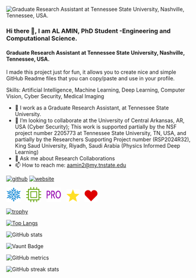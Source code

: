 ![Graduate Research Assistant at Tennessee State University, Nashville, Tennessee,  USA.](https://media.licdn.com/dms/image/v2/D5616AQG3NpXfLVYNCw/profile-displaybackgroundimage-shrink_350_1400/profile-displaybackgroundimage-shrink_350_1400/0/1700237633189?e=1730332800&v=beta&t=ty_Uk5vXdCK84tjv8MeOZVlExBdxzNfbhITFXCQ_M8U)


### Hi there 👋, I am AL AMIN, PhD Student -Engineering and Computational Science.
#### Graduate Research Assistant at Tennessee State University, Nashville, Tennessee,  USA.


I made this project just for fun, it allows you to create nice and simple GitHub Readme files that you can copy/paste and use in your profile.

Skills: Artificial Intelligence, Machine Learning, Deep Learning, Computer Vision, Cyber Security, Medical Imaging

- 🔭 I work as a Graduate Research Assistant, at Tennessee State University. 
- 👯 I’m looking to collaborate at the University of Central Arkansas, AR, USA (Cyber Security); This work is supported partially by the NSF project number 2205773 at Tennessee State University, TN, USA, and partially by the Researchers Supporting Project number (RSP2024R32), King Saud University, Riyadh, Saudi Arabia (Physics Informed Deep Learning) 
- 💬 Ask me about Research Collaborations 
- 📫 How to reach me: aamin2@my.tnstate.edu 


[<img src='https://cdn.jsdelivr.net/npm/simple-icons@3.0.1/icons/github.svg' alt='github' height='40'>](https://github.com/UniversityOfPo)  [<img src='https://cdn.jsdelivr.net/npm/simple-icons@3.0.1/icons/icloud.svg' alt='website' height='40'>](https://www.linkedin.com/in/al-amin-a76688a3/)  

<a href='https://archiveprogram.github.com/'><img src='https://raw.githubusercontent.com/acervenky/animated-github-badges/master/assets/acbadge.gif' width='40' height='40'></a> <a href='https://docs.github.com/en/developers'><img src='https://raw.githubusercontent.com/acervenky/animated-github-badges/master/assets/devbadge.gif' width='40' height='40'></a> <a href='https://github.com/pricing'><img src='https://raw.githubusercontent.com/acervenky/animated-github-badges/master/assets/pro.gif' width='40' height='40'></a> <a href='https://stars.github.com/'><img src='https://raw.githubusercontent.com/acervenky/animated-github-badges/master/assets/starbadge.gif' width='35' height='35'></a> <a href='https://docs.github.com/en/github/supporting-the-open-source-community-with-github-sponsors'><img src='https://raw.githubusercontent.com/acervenky/animated-github-badges/master/assets/sponsorbadge.gif' width='35' height='35'></a> 

[![trophy](https://github-profile-trophy.vercel.app/?username=UniversityOfPo)](https://github.com/ryo-ma/github-profile-trophy)

[![Top Langs](https://github-readme-stats.vercel.app/api/top-langs/?username=UniversityOfPo)](https://github.com/anuraghazra/github-readme-stats)

![GitHub stats](https://github-readme-stats.vercel.app/api?username=UniversityOfPo&show_icons=true&count_private=true)  

![Vaunt Badge](https://api.vaunt.dev/v1/github/entities/UniversityOfPo/contributions?format=svg&private=true)  

![GitHub metrics](https://metrics.lecoq.io/UniversityOfPo)  

![GitHub streak stats](https://streak-stats.demolab.com/?user=UniversityOfPo)  

